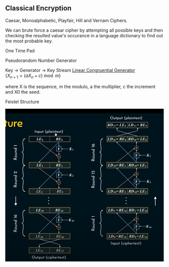 ## Classical Encryption

Caesar, Monoalphabetic, Playfair, Hill and Vernam Ciphers.

We can brute force a caesar cipher by attempting all possible keys and then checking the resulted value's occurance in a language dictionary to find out the most probable key.

One Time Pad

Pseudorandom Number Generator

Key -> Generator -> Key Stream
[Linear Congruential Generator](https://en.wikipedia.org/wiki/Linear_congruential_generator) <br>
{$\displaystyle X_{n+1}=\left(aX_{n}+c\right){\bmod {m}}$}

where X is the sequence, m the modulo, a the multiplier, c the increment and X0 the seed.

Feistel Structure

![alt text](image-1.png)
